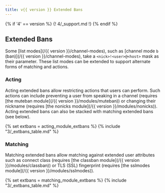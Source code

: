 ```yaml
---
title: v{{ version }} Extended Bans
---
```


{% if '4' == version %}
{! 4/_support.md !}
{% endif %}

## Extended Bans

Some [list modes](/{{ version }}/channel-modes), such as [channel mode `b` (ban)](/{{ version }}/channel-modes), take a `<nick>!<user>@<host>` mask as their parameter. These list modes can be extended to support alternate forms of matching and actions.

### Acting

Acting extended bans allow restricting actions that users can perform. Such actions can include preventing a user from speaking in a channel (requires [the muteban module](/{{ version }}/modules/muteban)) or changing their nickname (requires [the nonicks module](/{{ version }}/modules/nonicks)). Acting extended bans can also be stacked with matching extended bans (see below).

{% set extbans = acting_module_extbans %}
{% include "3/_extbans_table.md" %}

### Matching

Matching extended bans allow matching against extended user attributes such as connect class (requires [the classban module](/{{ version }}/modules/classban)) or TLS (SSL) fingerprint (requires [the sslmodes module](/{{ version }}/modules/sslmodes)).

{% set extbans = matching_module_extbans %}
{% include "3/_extbans_table.md" %}
